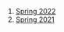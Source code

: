 1. [Spring 2022](https://bcourses.berkeley.edu/courses/1512498/assignments/syllabus)
1. [Spring 2021](https://bcourses.berkeley.edu/courses/1502854/assignments/syllabus)
